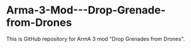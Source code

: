 # Arma-3-Mod---Drop-Grenade-from-Drones
This is GitHub repository for ArmA 3 mod "Drop Grenades from Drones".
